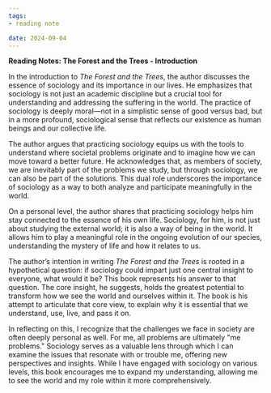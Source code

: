 ```yaml
---
tags: 
- reading note

date: 2024-09-04
---
```


**Reading Notes: The Forest and the Trees - Introduction**

In the introduction to *The Forest and the Trees*, the author discusses the essence of sociology and its importance in our lives. He emphasizes that sociology is not just an academic discipline but a crucial tool for understanding and addressing the suffering in the world. The practice of sociology is deeply moral—not in a simplistic sense of good versus bad, but in a more profound, sociological sense that reflects our existence as human beings and our collective life.

The author argues that practicing sociology equips us with the tools to understand where societal problems originate and to imagine how we can move toward a better future. He acknowledges that, as members of society, we are inevitably part of the problems we study, but through sociology, we can also be part of the solutions. This dual role underscores the importance of sociology as a way to both analyze and participate meaningfully in the world.

On a personal level, the author shares that practicing sociology helps him stay connected to the essence of his own life. Sociology, for him, is not just about studying the external world; it is also a way of being in the world. It allows him to play a meaningful role in the ongoing evolution of our species, understanding the mystery of life and how it relates to us.

The author’s intention in writing *The Forest and the Trees* is rooted in a hypothetical question: if sociology could impart just one central insight to everyone, what would it be? This book represents his answer to that question. The core insight, he suggests, holds the greatest potential to transform how we see the world and ourselves within it. The book is his attempt to articulate that core view, to explain why it is essential that we understand, use, live, and pass it on.

In reflecting on this, I recognize that the challenges we face in society are often deeply personal as well. For me, all problems are ultimately "me problems." Sociology serves as a valuable lens through which I can examine the issues that resonate with or trouble me, offering new perspectives and insights. While I have engaged with sociology on various levels, this book encourages me to expand my understanding, allowing me to see the world and my role within it more comprehensively.

